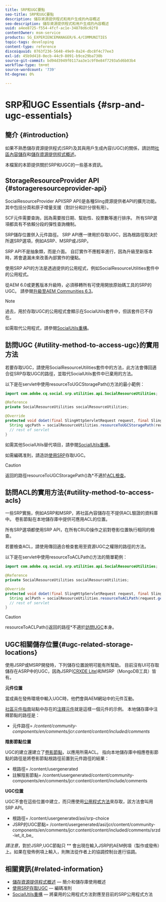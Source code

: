 ```yaml
---
title: SRP和UGC要點
seo-title: SRP和UGC要點
description: 儲存資源提供程式和用戶生成的內容概述
seo-description: 儲存資源提供程式和用戶生成的內容概述
uuid: a4ee8725-f554-4fcf-ac1e-34878d6c02f8
contentOwner: msm-service
products: SG_EXPERIENCEMANAGER/6.4/COMMUNITIES
topic-tags: developing
content-type: reference
discoiquuid: 0763f236-5648-49e9-8a24-dbc8f4c77ee3
exl-id: 45b9d418-0ecb-44c9-8091-b9ce29ba730b
source-git-commit: bd94d3949f0117aa3e1c9f0e84f7293a5d6b03b4
workflow-type: tm+mt
source-wordcount: '739'
ht-degree: 0%

---
```


# SRP和UGC Essentials {#srp-and-ugc-essentials}

## 簡介 {#introduction}

如果不熟悉儲存資源提供程式(SRP)及其與用戶生成內容(UGC)的關係，請訪問[社區內容儲存](working-with-srp.md)和[儲存資源提供程式概述](srp.md)。

本檔案的本節提供關於SRP和UGC的一些基本資訊。

## StorageResourceProvider API {#storageresourceprovider-api}

SocialResourceProvider API(SRP API)是各種Sling資源提供者API的擴充功能。 其中包括分頁和原子增量支援（對計分和計分很有用）。

SCF元件需要查詢，因為需要按日期、幫助性、投票數等進行排序。 所有SRP選項都具有不依賴分段的彈性查詢機制。

SRP儲存位置併入元件路徑。 SRP API應一律用於存取UGC，因為根路徑取決於所選SRP選項，例如ASRP、MSRP或JSRP。

SRP API不是抽象類，而是介面。 自訂實作不應輕率進行，因為升級至新版本時，將會遺漏未來改善內部實作的優點。

使用SRP API的方法是透過提供的公用程式，例如SocialResourceUtilities套件中的公用程式。

從AEM 6.0或更舊版本升級時，必須移轉所有可使用開放原始碼工具的SRP的UGC。 請參閱[升級至AEM Communities 6.3](upgrade.md)。

>[!NOTE]
>
>過去，用於存取UGC的公用程式會顯示在SocialUtils套件中，但該套件已不存在。
>
>如需取代公用程式，請參閱[SocialUtils重構](socialutils.md)。

## 訪問UGC {#utility-method-to-access-ugc}的實用方法

若要存取UGC，請使用SocialResourceUtilities套件中的方法，此方法會傳回適合從SRP存取UGC的路徑，並取代SocialUtils套件中已棄用的方法。

以下是在servlet中使用resourceToUGCStoragePath()方法的最小範例：

```java
import com.adobe.cq.social.srp.utilities.api.SocialResourceUtilities;

@Reference
private SocialResourceUtilities socialResourceUtilities;

@Override
protected void doGet(final SlingHttpServletRequest request, final SlingHttpServletResponse response) throws ServletException, IOException {
  String ugcPath = socialResourceUtilities.resourceToUGCStoragePath(request.getResource());
  // rest of servlet
}
```

如需其他SocialUtils替代項目，請參閱[SocialUtils重構](socialutils.md)。

如需編碼准則，請造訪[使用SRP](accessing-ugc-with-srp.md)存取UGC。

>[!CAUTION]
>
>返回的路徑resourceToUGCStoragePath()為*不適於[ACL檢查](srp.md#for-access-control-acls)。

## 訪問ACL的實用方法{#utility-method-to-access-acls}

一些SRP實施，例如ASRP和MSRP，將社區內容儲存在不提供ACL驗證的資料庫中。 卷影節點在本地儲存庫中提供可應用ACL的位置。

所有SRP選項都使用SRP API，在所有CRUD操作之前對卷影位置執行相同的檢查。

若要檢查ACL，請使用傳回適合檢查套用至資源UGC之權限的路徑的方法。

以下是在servlet中使用resourceToACLPath()方法的簡單範例：

```java
import com.adobe.cq.social.srp.utilities.api.SocialResourceUtilities;

@Reference
private SocialResourceUtilities socialResourceUtilities;

@Override
protected void doGet(final SlingHttpServletRequest request, final SlingHttpServletResponse response) throws ServletException, IOException {
  String aclPath = socialResourceUtilities.resourceToACLPath(request.getResource());
  // rest of servlet
}
```

>[!CAUTION]
>
>resourceToACLPath()返回的路徑*不適於[訪問UGC](#utility-method-to-access-acls)本身。

## UGC相關儲存位置{#ugc-related-storage-locations}

使用JSRP或MSRP開發時，下列儲存位置說明可能有所幫助。 目前沒有UI可存取儲存在ASRP中的UGC，因為JSRP([CRXDE Lite](../../help/sites-developing/developing-with-crxde-lite.md))和MSRP（MongoDB工具）皆有。

**元件位置**

當成員在發佈環境中輸入UGC時，他們會與AEM網站中的元件互動。

[社區元件指南](components-guide.md)站點中存在的[注釋元件](http://localhost:4502/content/community-components/en/comments.html)就是這樣一個元件的示例。 本地儲存庫中注釋節點的路徑是：

* 元件路徑= */content/community-components/en/comments/jcr:content/content/included/comments*

**陰影節點位置**

UGC的建立還建立了[卷影節點](srp.md#about-shadow-nodes-in-jcr)，以應用所需ACL。 指向本地儲存庫中相應卷影節點的路徑是將卷影節點根路徑前置到元件路徑的結果：

* 根路徑= /content/usergenerated
* 註解陰影節點= /content/usergenerated/content/community-components/en/comments/jcr:content/content/include/comments

**UGC位置**

UGC不會在這些位置中建立，而只應使用[公用程式方法](#utility-method-to-access-ugc)來存取，該方法會叫用SRP API。

* 根路徑= /content/usergenerated/asi/srp-choice
* JSRP的UGC節點= /content/usergenerated/asi/jcr/content/community-components/en/comments/jcr:content/content/included/comments/srzd-let_it_be_

*請注意*，對於JSRP,UGC節點只 ** 會出現在輸入JSRP的AEM例項（製作或發佈）上。如果在發佈例項上輸入，則無法從作者上的協調控制台進行協調。

## 相關資訊{#related-information}

* [儲存資源提供程式概述](srp.md)  — 簡介和儲存庫使用概述
* [使用SRP存取UGC](accessing-ugc-with-srp.md)  — 編碼准則
* [SocialUtils重構](socialutils.md)  — 將棄用的公用程式方法對應至目前的SRP公用程式方法
